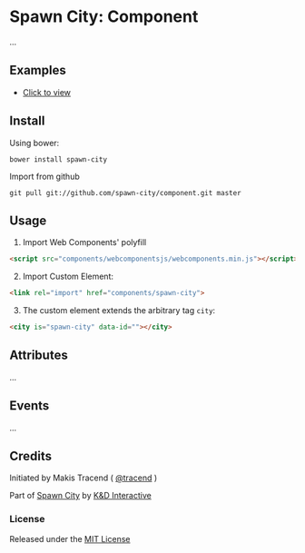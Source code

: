 # Spawn City: Component

...


## Examples

* [Click to view](./examples/index.html)


## Install

Using bower:
```
bower install spawn-city
```

Import from github
```
git pull git://github.com/spawn-city/component.git master
```



## Usage

1. Import Web Components' polyfill

```html
<script src="components/webcomponentsjs/webcomponents.min.js"></script>
```

2. Import Custom Element:
```html
<link rel="import" href="components/spawn-city">
```

3. The custom element extends the arbitrary tag ```city```:

```html
<city is="spawn-city" data-id=""></city>
```


## Attributes

...


## Events

...


## Credits

Initiated by Makis Tracend ( [@tracend](http://tracend.me) )

Part of [Spawn City](http://spawn.city/) by [K&D Interactive](http://kdi.co/)

### License

Released under the [MIT License](http://makesites.org/licenses/MIT)
